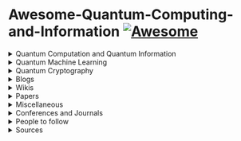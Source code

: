 # Awesome-Quantum-Computing-and-Information [![Awesome](https://awesome.re/badge-flat.svg)](https://awesome.re)  

<details><summary>Quantum Computation and Quantum Information</summary>
    <ul style="list-style-type:none">
        <details><summary>Courses</summary>
            <ul>
                <li><a href="http://michaelnielsen.org/blog/quantum-computing-for-the-determined/">Quantum Computing for the Determined</a> by <i>Michael Nielsen</i>: I’ve posted to YouTube a series of 22 short videos giving an introduction to quantum computing. Unfortunatly the series is incomplete.</li>
                <li><a href="https://www.edx.org/course/quantum-mechanics-everyone-georgetownx-phyx-008-01x">Quantum Mechanics for Everyone</a>: Learn the fundamental notions of quantum mechanics at a level that is accessible to everyone by <a href="https://www.georgetown.edu/">Georgetown University</a>.</li>
                <li><a href="https://www.edx.org/course/quantum-mechanics-quantum-computation-uc-berkeleyx-cs-191x">Quantum Mechanics and Quantum Computation</a> by <i>V. Umesh</i> at UCBerkley. [<a href="https://www.youtube.com/playlist?list=PL2jykFOD1AWap0r8WOuZ-08BFgMyx-5RT">Youtube</a>] : Unfortunatly the list isn't complete.</li>
            </ul>
        </details></ul>
        <details>
            <summary>Lecture notes</summary>
            <ul style="list-style-type:circle">
                <li><a href="https://cs.uwaterloo.ca/~watrous/TQI/">The Theory of Quantum Information</a> by <i>J. Watrous</i>.</li>
                <li><a href="http://www.theory.caltech.edu/~preskill/ph219/index.html">Quantum Computation</a> by <i>J. Preskill</i>.</li>
                <li><a href="https://homepages.cwi.nl/~rdewolf/qc11.html">Quantum Computing</a> by <i>R. de Wolf</i>.</li>
            </ul style="list-style-type:circle">
            </details>
        <details>
            <summary>Textbook(s)</summary>
            <ul style="list-style-type:circle">
                <li> <a href="https://dl.acm.org/citation.cfm?id=1972505">Quantum Computation and Quantum Information: 10th Anniversary Edition</a> by <i>M. Nielsen</i> and <i>I. Chuang</i>. - [<a href="http://csis.pace.edu/ctappert/cs837-18spring/QC-textbook.pdf"> PDF </a>] </li>
            </ul>
            </details>
    </ul>
</details>

<details><summary>Quantum Machine Learning</summary>
    <ul>
        <details><summary>Courses</summary>
            <ul>
                Will be Updated soon!
            </ul></details>
        <details><summary>Lecture notes</summary>
            <ul>
                Will be Updated soon!
            </ul></details>
        <details><summary>Textbook(s)</summary>
            <ul>
                Will be Updated soon!
            </ul></details>
    </ul>
</details>

<details>
    <summary>Quantum Cryptography</summary>
    <ul>
        <details><summary>Courses</summary>
            <ul>
                <li><a href="https://www.edx.org/course/quantum-cryptography-0">Quantum Cryptography</a> by QuTech and Caltech.</li>
            </ul></details>
        <details><summary>Lecture notes</summary>
            <ul>
                Will be Updated soon!
            </ul></details>
        <details><summary>Textbook(s)</summary>
            <ul>
                Will be Updated soon!
            </ul></details>
    </ul>
</details>

<details>
    <summary>Blogs</summary>
    <ul>
        <li><a href="https://www.scottaaronson.com/blog/">Shtetl-Optimized</a>: Blog by <a href="https://www.scottaaronson.com/">Scott Aaronson</a>.</li>
        <li><a href="https://quantumfrontiers.com/">Quantum Frontiers</a>: A blog by the Institute for Quantum Information and Matter, <i>Caltech</i>.</li>
        <li><a href="http://dabacon.org/qspeak/">Quantum Information Science Announcements</a>: Quantum Information Science Announcements like <i>jobs, conferences, research opportunities, etc</i>. <a href="https://twitter.com/qisannounce">Twitter</a>.</li>
        <li><a href="http://blog.qutech.nl/">Bits of Quantum</a>: A blog by <a href="https://qutech.nl/">QuTech</a> with three levels of difficulties.</li>
        <li><a href="https://quantarei.wordpress.com/">QuantaRei</a>: Blog by the researchers of <a href="https://quantingham.wordpress.com/">Quantum Correlation Group</a> at <a href="http://www.nottingham.ac.uk/">University of Nottingham</a>.</li>
        <li><a href="http://dabacon.org/pontiff/">The Quantum Pontiff</a>: Blog about the wondrous quantum world in which we live. </li>
        <li>A <a href="https://uwaterloo.ca/institute-for-quantum-computing/blog/post/welcome-our-new-blog">Blog</a> by the <a href="https://uwaterloo.ca/institute-for-quantum-computing/">Institute for Quantum Computing</a> at <a href="https://uwaterloo.ca/">University of Waterloo</a>.</li>
        <li>A <a href="https://terrytao.wordpress.com/">Blog</a> by Terence Tao, on his research and expository papers, discussion of open problems, and other maths-related topics.</li>
        <li>A <a href="https://quantum-journal.org/blog#">Blog</a> by the open-journal, <a href="https://quantum-journal.org">Quantum</a>: "Quantum is an open-access peer-reviewed journal for quantum science and related fields".</li>
    </ul>
</details>

<details>
    <summary>Wikis</summary>
    <ul>
        <li><a href="https://www.quantiki.org/wiki/index">Quantifi</a></li>
        <li><a href="https://complexityzoo.uwaterloo.ca/Complexity_Zoo">Complexity Zoo</a></li>
        <li><a href="https://math.nist.gov/quantum/zoo/">Quantum Algorithm Zoo</a></li>
    </ul>
</details>

<details>
    <summary>Papers</summary>
    <ul>
        <li><strong>Title</strong>:<a href="https://arxiv.org/pdf/0910.3376.pdf"> Quantum Proofs for Classical Theorems</a>.<br><strong>Abstract</strong>: Alongside the development of quantum algorithms and quantum complexity theory in recent years, quantum techniques have also proved instrumental in obtaining results in diverse classical (non-quantum) areas, such as coding theory, communication complexity, and polynomial approximations. In this paper we survey these results and the quantum toolbox they use.</li>
        <li><strong>Title</strong>: <a href="https://www.scottaaronson.com/papers/qml.pdf">Quantum Machine Learning Algorithms: Read the Fine Print</a></li>
        <li><strong>Title</strong>: <a href="https://www.nature.com/articles/nature23474">Quantum Machine Learning</a> <a href="https://arxiv.org/abs/1611.09347">[ArXiv]</a><br><strong>Thesis</strong>: Fuelled by increasing computer power and algorithmic advances, machine learning techniques have become powerful tools for finding patterns in data. Quantum systems produce atypical patterns that classical systems are thought not to produce efficiently, so it is reasonable to postulate that quantum computers may outperform classical computers on machine learning tasks. The field of quantum machine learning explores how to devise and implement quantum software that could enable machine learning that is faster than that of classical computers. Recent work has produced quantum algorithms that could act as the building blocks of machine learning programs, but the hardware and software challenges are still considerable. </li>
        <li><strong>Title</strong>: <a href="https://www.nature.com/articles/npjqi201523">Quantum algorithms: an overview</a><br><strong>Abstract</strong>: Quantum computers are designed to outperform standard computers by running quantum algorithms. Areas in which quantum algorithms can be applied include cryptography, search and optimisation, simulation of quantum systems and solving large systems of linear equations. Here we briefly survey some known quantum algorithms, with an emphasis on a broad overview of their applications rather than their technical details. We include a discussion of recent developments and near-term applications of quantum algorithms.</li>
        <li><strong>Title</strong>: <a href="https://arxiv.org/abs/1811.02266">An Artificial Neuron Implemented on an Actual Quantum Processor</a><br><strong>Abstract</strong>: Artificial neural networks are the heart of machine learning algorithms and artificial intelligence protocols. Historically, the simplest implementation of an artificial neuron traces back to the classical Rosenblatt's `perceptron', but its long term practical applications may be hindered by the fast scaling up of computational complexity, especially relevant for the training of multilayered perceptron networks. Here we introduce a quantum information-based algorithm implementing the quantum computer version of a perceptron, which shows exponential advantage in encoding resources over alternative realizations. We experimentally test a few qubits version of this model on an actual small-scale quantum processor, which gives remarkably good answers against the expected results. We show that this quantum model of a perceptron can be used as an elementary nonlinear classifier of simple patterns, as a first step towards practical training of artificial quantum neural networks to be efficiently implemented on near-term quantum processing hardware.</li>
        <li><strong>Title</strong>: <a href="https://arxiv.org/abs/1501.00011">Why now is the right time to study quantum computing</a><br><strong>Abstract</strong>: Quantum computing is a good way to justify difficult physics experiments. But until quantum computers are built, do computer scientists need to know anything about quantum information? In fact, quantum computing is not merely a recipe for new computing devices, but a new way of looking at the world that has been astonishingly intellectually productive. In this article, I'll talk about where quantum computing came from, what it is, and what we can learn from it.</li>
        <li><strong>Title</strong>: <a href="https://arxiv.org/abs/1806.09729">A Universal Training Algorithm for Quantum Deep Learning</a><br><strong>Abstract</strong>: We introduce the Backwards Quantum Propagation of Phase errors (Baqprop) principle, a central theme upon which we construct multiple universal optimization heuristics for training both parametrized quantum circuits and classical deep neural networks on a quantum computer. Baqprop encodes error information in relative phases of a quantum wavefunction defined over the space of network parameters; it can be thought of as the unification of the phase kickback principle of quantum computation and of the backpropagation algorithm from classical deep learning. We propose two core heuristics which leverage Baqprop for quantum-enhanced optimization of network parameters: Quantum Dynamical Descent (QDD) and Momentum Measurement Gradient Descent (MoMGrad). QDD uses simulated quantum coherent dynamics for parameter optimization, allowing for quantum tunneling through the hypothesis space landscape. MoMGrad leverages Baqprop to estimate gradients and thereby perform gradient descent on the parameter landscape; it can be thought of as the quantum-classical analogue of QDD. In addition to these core optimization strategies, we propose various methods for parallelization, regularization, and meta-learning as augmentations to MoMGrad and QDD. We introduce several quantum-coherent adaptations of canonical classical feedforward neural networks, and study how Baqprop can be used to optimize such networks. We develop multiple applications of parametric circuit learning for quantum data, and show how to perform Baqprop in each case. One such application allows for the training of hybrid quantum-classical neural-circuit networks, via the seamless integration of Baqprop with classical backpropagation. Finally, for a representative subset of these proposed applications, we demonstrate the training of these networks via numerical simulations of implementations of QDD and MoMGrad.</li>
        <li><strong>Title</strong>: <a href="https://arxiv.org/abs/1804.08641">Quantum generative adversarial networks</a><br><strong>Abstract</strong>: Quantum machine learning is expected to be one of the first potential general-purpose applications of near-term quantum devices. A major recent breakthrough in classical machine learning is the notion of generative adversarial training, where the gradients of a discriminator model are used to train a separate generative model. In this work and a companion paper, we extend adversarial training to the quantum domain and show how to construct generative adversarial networks using quantum circuits. Furthermore, we also show how to compute gradients -- a key element in generative adversarial network training -- using another quantum circuit. We give an example of a simple practical circuit ansatz to parametrize quantum machine learning models and perform a simple numerical experiment to demonstrate that quantum generative adversarial networks can be trained successfully.</li>
        <li><strong>Title</strong>: <a href="https://arxiv.org/abs/1804.09139">Quantum generative adversarial learning</a><br><strong>Abstract</strong>: Generative adversarial networks (GANs) represent a powerful tool for classical machine learning: a generator tries to create statistics for data that mimics those of a true data set, while a discriminator tries to discriminate between the true and fake data. The learning process for generator and discriminator can be thought of as an adversarial game, and under reasonable assumptions, the game converges to the point where the generator generates the same statistics as the true data and the discriminator is unable to discriminate between the true and the generated data. This paper introduces the notion of quantum generative adversarial networks (QuGANs), where the data consists either of quantum states, or of classical data, and the generator and discriminator are equipped with quantum information processors. We show that the unique fixed point of the quantum adversarial game also occurs when the generator produces the same statistics as the data. Since quantum systems are intrinsically probabilistic the proof of the quantum case is different from - and simpler than - the classical case. We show that when the data consists of samples of measurements made on high-dimensional spaces, quantum adversarial networks may exhibit an exponential advantage over classical adversarial networks.</li>
        <li><strong>Title</strong>:<a href="https://arxiv.org/abs/0810.3828"> Quantum reinforcement learning</a><br><strong>Abstract</strong>: The key approaches for machine learning, especially learning in unknown probabilistic environments are new representations and computation mechanisms. In this paper, a novel quantum reinforcement learning (QRL) method is proposed by combining quantum theory and reinforcement learning (RL). Inspired by the state superposition principle and quantum parallelism, a framework of value updating algorithm is introduced. The state (action) in traditional RL is identified as the eigen state (eigen action) in QRL. The state (action) set can be represented with a quantum superposition state and the eigen state (eigen action) can be obtained by randomly observing the simulated quantum state according to the collapse postulate of quantum measurement. The probability of the eigen action is determined by the probability amplitude, which is parallelly updated according to rewards. Some related characteristics of QRL such as convergence, optimality and balancing between exploration and exploitation are also analyzed, which shows that this approach makes a good tradeoff between exploration and exploitation using the probability amplitude and can speed up learning through the quantum parallelism. To evaluate the performance and practicability of QRL, several simulated experiments are given and the results demonstrate the effectiveness and superiority of QRL algorithm for some complex problems. The present work is also an effective exploration on the application of quantum computation to artificial intelligence.</li>
        <li><strong>Title</strong>: <a href="https://arxiv.org/abs/1804.10068">Quantum machine learning for data scientists</a><br><strong>Abstract</strong>: This text aims to present and explain quantum machine learning algorithms to a data scientist in an accessible and consistent way. The algorithms and equations presented are not written in rigorous mathematical fashion, instead, the pressure is put on examples and step by step explanation of difficult topics. This contribution gives an overview of selected quantum machine learning algorithms, however there is also a method of scores extraction for quantum PCA algorithm proposed as well as a new cost function in feed-forward quantum neural networks is introduced. The text is divided into four parts: the first part explains the basic quantum theory, then quantum computation and quantum computer architecture are explained in section two. The third part presents quantum algorithms which will be used as subroutines in quantum machine learning algorithms. Finally, the fourth section describes quantum machine learning algorithms with the use of knowledge accumulated in previous parts.</li>
        <li><strong>Title</strong>: <a href="https://arxiv.org/abs/1601.02036">Quantum Boltzmann Machine</a><br><strong>Abstract</strong>: Inspired by the success of Boltzmann Machines based on classical Boltzmann distribution, we propose a new machine learning approach based on quantum Boltzmann distribution of a transverse-field Ising Hamiltonian. Due to the non-commutative nature of quantum mechanics, the training process of the Quantum Boltzmann Machine (QBM) can become nontrivial. We circumvent the problem by introducing bounds on the quantum probabilities. This allows us to train the QBM efficiently by sampling. We show examples of QBM training with and without the bound, using exact diagonalization, and compare the results with classical Boltzmann training. We also discuss the possibility of using quantum annealing processors like D-Wave for QBM training and application. </li>
        <li><strong>Title</strong>: <a href="https://arxiv.org/abs/1802.05779">Quantum Variational Autoencoder</a><br><strong>Abstract</strong>: Variational autoencoders (VAEs) are powerful generative models with the salient ability to perform inference. Here, we introduce a \emph{quantum variational autoencoder} (QVAE): a VAE whose latent generative process is implemented as a quantum Boltzmann machine (QBM). We show that our model can be trained end-to-end by maximizing a well-defined loss-function: a "quantum" lower-bound to a variational approximation of the log-likelihood. We use quantum Monte Carlo (QMC) simulations to train and evaluate the performance of QVAEs. To achieve the best performance, we first create a VAE platform with discrete latent space generated by a restricted Boltzmann machine (RBM). Our model achieves state-of-the-art performance on the MNIST dataset when compared against similar approaches that only involve discrete variables in the generative process. We consider QVAEs with a smaller number of latent units to be able to perform QMC simulations, which are computationally expensive. We show that QVAEs can be trained effectively in regimes where quantum effects are relevant despite training via the quantum bound. Our findings open the way to the use of quantum computers to train QVAEs to achieve competitive performance for generative models. Placing a QBM in the latent space of a VAE leverages the full potential of current and next-generation quantum computers as sampling devices.</li>
        <li><strong>Title</strong>: <a href="https://arxiv.org/abs/1707.08561">Quantum machine learning: a classical perspective</a><strong>Abstract</strong>: Recently, increased computational power and data availability, as well as algorithmic advances, have led machine learning techniques to impressive results in regression, classification, data-generation and reinforcement learning tasks. Despite these successes, the proximity to the physical limits of chip fabrication alongside the increasing size of datasets are motivating a growing number of researchers to explore the possibility of harnessing the power of quantum computation to speed-up classical machine learning algorithms. Here we review the literature in quantum machine learning and discuss perspectives for a mixed readership of classical machine learning and quantum computation experts. Particular emphasis will be placed on clarifying the limitations of quantum algorithms, how they compare with their best classical counterparts and why quantum resources are expected to provide advantages for learning problems. Learning in the presence of noise and certain computationally hard problems in machine learning are identified as promising directions for the field. Practical questions, like how to upload classical data into quantum form, will also be addressed.</li>
        <li><strong>Title</strong>: <a href="https://arxiv.org/abs/1802.06002">Classification with Quantum Neural Networks on Near Term Processors</a><br><strong>Abstract</strong>: We introduce a quantum neural network, QNN, that can represent labeled data, classical or quantum, and be trained by supervised learning. The quantum circuit consists of a sequence of parameter dependent unitary transformations which acts on an input quantum state. For binary classification a single Pauli operator is measured on a designated readout qubit. The measured output is the quantum neural network's predictor of the binary label of the input state. First we look at classifying classical data sets which consist of n-bit strings with binary labels. The input quantum state is an n-bit computational basis state corresponding to a sample string. We show how to design a circuit made from two qubit unitaries that can correctly represent the label of any Boolean function of n bits. For certain label functions the circuit is exponentially long. We introduce parameter dependent unitaries that can be adapted by supervised learning of labeled data. We study an example of real world data consisting of downsampled images of handwritten digits each of which has been labeled as one of two distinct digits. We show through classical simulation that parameters can be found that allow the QNN to learn to correctly distinguish the two data sets. We then discuss presenting the data as quantum superpositions of computational basis states corresponding to different label values. Here we show through simulation that learning is possible. We consider using our QNN to learn the label of a general quantum state. By example we show that this can be done. Our work is exploratory and relies on the classical simulation of small quantum systems. The QNN proposed here was designed with near-term quantum processors in mind. Therefore it will be possible to run this QNN on a near term gate model quantum computer where its power can be explored beyond what can be explored with simulation.</li>
        <li><strong>Title</strong>: <a href=""></a><br><strong>Abstract</strong>: </li>
    </ul>
</details>

<details>
    <summary>Miscellaneous</summary>
    <ul>
        Will be Updated soon!
    </ul>
</details>

<details>
    <summary>Conferences and Journals</summary>
    <ul>
        <li><a href="https://quantum-journal.org">Quantum</a>: "Quantum is an open-access peer-reviewed journal for quantum science and related fields".</li>
        <li>Quantum Information Processing (<a href="https://qipconference.org/">QIP</a>): Conference series on Quantum Information Processing. [<a href="http://jila.colorado.edu/qip2019/">QIP2019</a>]</li>
        <li><a href="http://2018.qcrypt.net/">QCrypt</a></li>
        <li<a href="http://qcmc18.phys.lsu.edu/home.htm">QCMC</a>: The International Conference on Quantum Communication, Measurement and Computing (QCMC) was established in 1990 to encourage and bring together scientists and engineers working in the interdisciplinary field of quantum information science and technology.</li>
    </ul>
</details>

<details>
    <summary>People to follow</summary>
    <ul>
        Will be Updated soon!
    </ul>
</details>

<details>
    <summary>Sources</summary>
    <ul>
        <li><a href="https://www.cs.umd.edu/class/spring2018/cmsc457/reference.html">References</a> of <a href="https://www.cs.umd.edu/class/spring2018/cmsc457/index.html">CMSC/PHYS 457</a> by <a href="https://www.cs.umd.edu/~xwu/">Xiaodi Wu</a>.</li>
        <li><a href="https://github.com/desireevl/awesome-quantum-computing">Awesome Quantum Computing</a>: A curated list of awesome quantum computing learning and developing resources.</li>
        <li><a href="https://github.com/artix41/awesome-quantum-ml">Awesome Quantum ML</a>: Curated list of awesome papers and resources in quantum machine learning.</li>
    </ul>
</details>
